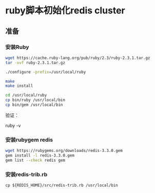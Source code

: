 # ruby脚本初始化redis cluster

## 准备

### 安装Ruby

```bash
wget https://cache.ruby-lang.org/pub/ruby/2.3/ruby-2.3.1.tar.gz
tar -xvf ruby-2.3.1.tar.gz

./configure -prefix=/usr/local/ruby

make
make install

cd /usr/local/ruby
cp bin/ruby /usr/local/bin
cp bin/gem /usr/local/bin
```

验证：

ruby -v



### 安装rubygem redis

```bash
wget https://rubygems.org/downloads/redis-3.3.0.gem
gem install -l redis-3.3.0.gem
gem list --check redis gem
```



### 安装redis-trib.rb

```
cp ${REDIS_HOME}/src/redis-trib.rb /usr/local/bin
```

